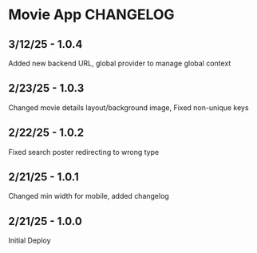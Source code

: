 # Movie App CHANGELOG

## 3/12/25 - 1.0.4
Added new backend URL, global provider to manage global context

## 2/23/25 - 1.0.3
Changed movie details layout/background image, Fixed non-unique keys

## 2/22/25 - 1.0.2
Fixed search poster redirecting to wrong type

## 2/21/25 - 1.0.1
Changed min width for mobile, added changelog

## 2/21/25 - 1.0.0
Initial Deploy 